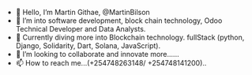 - 👋 Hello, I’m Martin Githae, @MartinBilson
- 👀 I’m into software development, block chain technology, Odoo Technical Developer and Data Analysts.
- 🌱 Currently diving more into Blockchain technology.  fullStack (python, Django, Solidarity, Dart, Solana, JavaScript).
- 💞️ I’m looking to collaborate and innovate more...... 
- 📫 How to reach me...(+254748263148/ +254748141200)..

<!---
MartinBilson/MartinBilson is a ✨ special ✨ repository because its `README.md` (this file) appears on your GitHub profile.
You can click the Preview link to take a look at your changes.
--->
